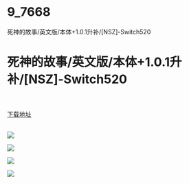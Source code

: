 # 9_7668
死神的故事/英文版/本体+1.0.1升补/[NSZ]-Switch520
# 死神的故事/英文版/本体+1.0.1升补/[NSZ]-Switch520
 <br/></br>
[下载地址](https://www.switch520.cc/article/7668 "下载地址")
<br/></br>

<p><span><strong><img src="https://www.switch520.cc/muke_img/upload_art_editor_20201205-1_cd39566aa7cb58435ff8e6d2428cd2fd.jpg"></strong></span></p>
<p><span><strong><img src="https://www.switch520.cc/muke_img/upload_art_editor_20201205-1_f4bcb17618e0baaee2858a2ac42f72bc.jpg"></strong></span></p>
<p><span><strong><img src="https://www.switch520.cc/muke_img/upload_art_editor_20201205-1_9ce059e9fdc0e4a6eab9d9a5a9784dff.jpg"></strong></span></p>
<p><span><strong><img src="https://www.switch520.cc/muke_img/upload_art_editor_20201205-1_dc93886bd192d2030cce4609bd317557.jpg"></strong></span></p>
<p></p>
<p></p>
